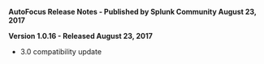 **AutoFocus Release Notes - Published by Splunk Community August 23, 2017**


**Version 1.0.16 - Released August 23, 2017**

* 3.0 compatibility update
